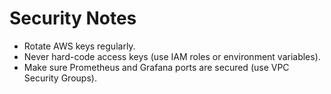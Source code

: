 # Security Notes

- Rotate AWS keys regularly.
- Never hard-code access keys (use IAM roles or environment variables).
- Make sure Prometheus and Grafana ports are secured (use VPC Security Groups).
